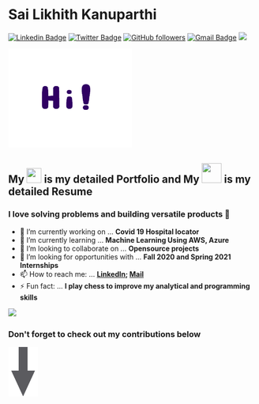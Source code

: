 # Sai Likhith Kanuparthi
[![Linkedin Badge](https://img.shields.io/badge/-sailikhithk-blue?style=social&logo=Linkedin&logoColor=blue&link=https://www.linkedin.com/in/sailikhithk/)](https://www.linkedin.com/in/sailikhithk/) 
[![Twitter Badge](http://img.shields.io/badge/-@codewithsai?style=social&logo=twitter&logoColor=blue&link=https://twitter.com/codewithsai)](https://twitter.com/codewithsai) 
[![GitHub followers](https://img.shields.io/github/followers/sailikhithk?label=Follow&style=social)](https://github.com/sailikhithk/?tab=follow) 
[![Gmail Badge](https://img.shields.io/badge/-sailikhithk?style=social&logo=Gmail&logoColor=red&link=mailto:sailikhithcse@gmail.com)](mailto:sailikhithcse@gmail.com) 
![](https://visitor-badge.glitch.me/badge?page_id=sailikhithk.visitor-badge)

<img src="https://github.com/sailikhithk/sailikhithk/blob/master/Hi.gif" width="250" height="200">




## My <a href="https://www.linkedin.com/in/sailikhithk"> <img src="https://media-exp1.licdn.com/dms/image/C4D0BAQGyOWvr4W0Pow/company-logo_200_200/0?e=2159024400&v=beta&t=itrwplyUUwPAVxqxN8THySQds9p401UaOtZIurSBVnA" width="30" height="30" ></a> is my detailed Portfolio and My <a href="https://www.github.com/sailikhithk"><img src="https://cdn.iconscout.com/icon/free/png-256/github-153-675523.png" width="40" height="40"></a> is my detailed Resume 

### I love solving problems and building versatile products 👋 


- 🔭 I’m currently working on ... **Covid 19 Hospital locator**
- 🌱 I’m currently learning ... **Machine Learning Using AWS, Azure**
- 👯 I’m looking to collaborate on ... **Opensource projects**
- 🤔 I’m looking for opportunities with ... **Fall 2020 and Spring 2021 Internships**
- 📫 How to reach me: ... **[LinkedIn](https://www.linkedin.com/in/sailikhithk); [Mail](mailto:sailikhithcse@gmail.com)**
- ⚡ Fun fact: ... **I play chess to improve my analytical and programming skills**

<img src="https://github-readme-stats.vercel.app/api?username=sailikhithk&show_icons=true&title_color=000FFF&icon_color=79ff67&text_color=9f9f9f">


### Don't forget to check out my contributions below
<img src="https://github.com/sailikhithk/sailikhithk/blob/master/images%20(1).png" width="60" height="100">

<!--

[![ReadMe Card](https://github-readme-stats.vercel.app/api/pin/?username=anuraghazra&repo=github-readme-stats)](https://github.com/anuraghazra/github-readme-stats)
[![ReadMe Card](https://github-readme-stats.vercel.app/api/pin/?username=anuraghazra&repo=github-readme-stats)](https://github.com/anuraghazra/github-readme-stats)
[![ReadMe Card](https://github-readme-stats.vercel.app/api/pin/?username=anuraghazra&repo=github-readme-stats)](https://github.com/anuraghazra/github-readme-stats)

**sailikhithk/sailikhithk** is a ✨ _special_ ✨ repository because its `README.md` (this file) appears on your GitHub profile.

Here are some ideas to get you started:

- 🔭 I’m currently working on ...
- 🌱 I’m currently learning ...
- 👯 I’m looking to collaborate on ...
- 🤔 I’m looking for help with ...
- 💬 Ask me about ...
- 📫 How to reach me: ...
- 😄 Pronouns: ...
- ⚡ Fun fact: ...
-->
